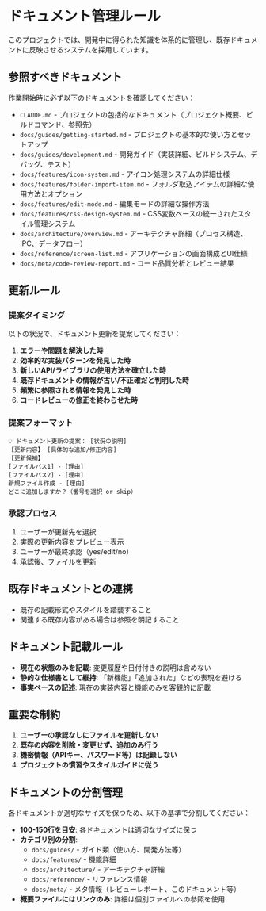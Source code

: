 # ドキュメント管理ルール

このプロジェクトでは、開発中に得られた知識を体系的に管理し、既存ドキュメントに反映させるシステムを採用しています。

## 参照すべきドキュメント

作業開始時に必ず以下のドキュメントを確認してください：

- `CLAUDE.md` - プロジェクトの包括的なドキュメント（プロジェクト概要、ビルドコマンド、参照先）
- `docs/guides/getting-started.md` - プロジェクトの基本的な使い方とセットアップ
- `docs/guides/development.md` - 開発ガイド（実装詳細、ビルドシステム、デバッグ、テスト）
- `docs/features/icon-system.md` - アイコン処理システムの詳細仕様
- `docs/features/folder-import-item.md` - フォルダ取込アイテムの詳細な使用方法とオプション
- `docs/features/edit-mode.md` - 編集モードの詳細な操作方法
- `docs/features/css-design-system.md` - CSS変数ベースの統一されたスタイル管理システム
- `docs/architecture/overview.md` - アーキテクチャ詳細（プロセス構造、IPC、データフロー）
- `docs/reference/screen-list.md` - アプリケーションの画面構成とUI仕様
- `docs/meta/code-review-report.md` - コード品質分析とレビュー結果

## 更新ルール

### 提案タイミング

以下の状況で、ドキュメント更新を提案してください：

1. **エラーや問題を解決した時**
2. **効率的な実装パターンを発見した時**
3. **新しいAPI/ライブラリの使用方法を確立した時**
4. **既存ドキュメントの情報が古い/不正確だと判明した時**
5. **頻繁に参照される情報を発見した時**
6. **コードレビューの修正を終わらせた時**

### 提案フォーマット

```
💡 ドキュメント更新の提案： [状況の説明]
【更新内容】 [具体的な追加/修正内容]
【更新候補】
[ファイルパス1] - [理由]
[ファイルパス2] - [理由]
新規ファイル作成 - [理由]
どこに追加しますか？（番号を選択 or skip）
```

### 承認プロセス

1. ユーザーが更新先を選択
2. 実際の更新内容をプレビュー表示
3. ユーザーが最終承認（yes/edit/no）
4. 承認後、ファイルを更新

## 既存ドキュメントとの連携

- 既存の記載形式やスタイルを踏襲すること
- 関連する既存内容がある場合は参照を明記すること

## ドキュメント記載ルール

- **現在の状態のみを記載**: 変更履歴や日付付きの説明は含めない
- **静的な仕様書として維持**: 「新機能」「追加された」などの表現を避ける
- **事実ベースの記述**: 現在の実装内容と機能のみを客観的に記載

## 重要な制約

1. **ユーザーの承認なしにファイルを更新しない**
2. **既存の内容を削除・変更せず、追加のみ行う**
3. **機密情報（APIキー、パスワード等）は記録しない**
4. **プロジェクトの慣習やスタイルガイドに従う**

## ドキュメントの分割管理

各ドキュメントが適切なサイズを保つため、以下の基準で分割してください：

- **100-150行を目安**: 各ドキュメントは適切なサイズに保つ
- **カテゴリ別の分割**:
  - `docs/guides/` - ガイド類（使い方、開発方法等）
  - `docs/features/` - 機能詳細
  - `docs/architecture/` - アーキテクチャ詳細
  - `docs/reference/` - リファレンス情報
  - `docs/meta/` - メタ情報（レビューレポート、このドキュメント等）
- **概要ファイルにはリンクのみ**: 詳細は個別ファイルへの参照を使用